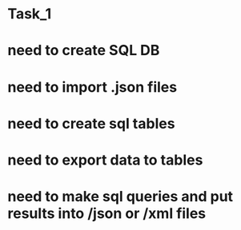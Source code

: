 # Task_1
# need to create SQL DB
# need to import .json files
# need to create sql tables
# need to export data to tables
# need to make sql queries and put results into /json or /xml files
